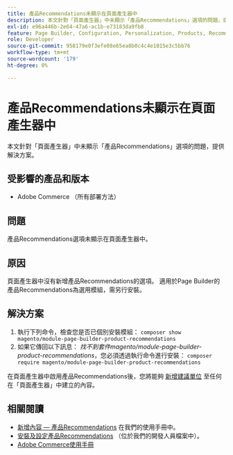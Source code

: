 ```yaml
---
title: 產品Recommendations未顯示在頁面產生器中
description: 本文針對「頁面產生器」中未顯示「產品Recommendations」選項的問題，提供解決方案。
exl-id: e96a446b-2e64-47a6-ac1b-e73183da9fb8
feature: Page Builder, Configuration, Personalization, Products, Recommendations
role: Developer
source-git-commit: 958179e0f3efe08e65ea8b0c4c4e1015e3c5bb76
workflow-type: tm+mt
source-wordcount: '179'
ht-degree: 0%

---
```


# 產品Recommendations未顯示在頁面產生器中

本文針對「頁面產生器」中未顯示「產品Recommendations」選項的問題，提供解決方案。

## 受影響的產品和版本

* Adobe Commerce （所有部署方法）

## 問題

產品Recommendations選項未顯示在頁面產生器中。

## 原因

頁面產生器中沒有新增產品Recommendations的選項。 適用於Page Builder的產品Recommendations為選用模組，需另行安裝。

## 解決方案

1. 執行下列命令，檢查您是否已個別安裝模組： `composer show magento/module-page-builder-product-recommendations`
1. 如果它傳回以下訊息： *找不到套件magento/module-page-builder-product-recommendations*，您必須透過執行命令進行安裝： `composer require magento/module-page-builder-product-recommendations`

在頁面產生器中啟用產品Recommendations後，您將能夠 [新增建議單位](https://experienceleague.adobe.com/docs/commerce-admin/page-builder/add-content/recommendations.html) 至任何在「頁面產生器」中建立的內容。

## 相關閱讀

* [新增內容 — 產品Recommendations](https://experienceleague.adobe.com/docs/commerce-admin/page-builder/add-content/recommendations.html) 在我們的使用手冊中。
* [安裝及設定產品Recommendations](https://devdocs.magento.com/recommendations/install-configure.html) （位於我們的開發人員檔案中）。
* [Adobe Commerce使用手冊](https://docs.magento.com/user-guide/)
